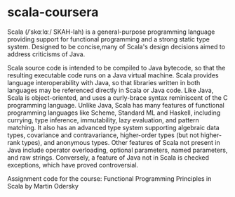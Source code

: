 scala-coursera
==============
Scala (/ˈskɑːlɑː/ SKAH-lah) is a general-purpose programming language providing support for functional programming and a strong static type system. Designed to be concise,many of Scala's design decisions aimed to address criticisms of Java.

Scala source code is intended to be compiled to Java bytecode, so that the resulting executable code runs on a Java virtual machine. Scala provides language interoperability with Java, so that libraries written in both languages may be referenced directly in Scala or Java code. Like Java, Scala is object-oriented, and uses a curly-brace syntax reminiscent of the C programming language. Unlike Java, Scala has many features of functional programming languages like Scheme, Standard ML and Haskell, including currying, type inference, immutability, lazy evaluation, and pattern matching. It also has an advanced type system supporting algebraic data types, covariance and contravariance, higher-order types (but not higher-rank types), and anonymous types. Other features of Scala not present in Java include operator overloading, optional parameters, named parameters, and raw strings. Conversely, a feature of Java not in Scala is checked exceptions, which have proved controversial.

 Assignment code for the course: Functional Programming Principles in Scala
 by Martin Odersky

